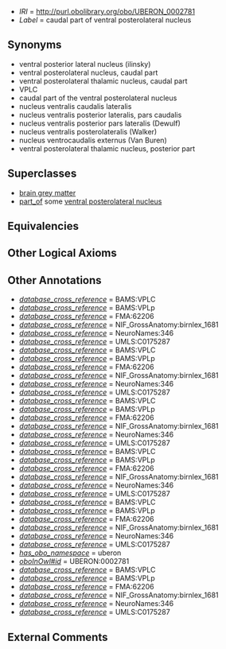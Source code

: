  * *IRI* = http://purl.obolibrary.org/obo/UBERON_0002781
 * *Label* = caudal part of ventral posterolateral nucleus

## Synonyms

 * ventral posterior lateral nucleus (ilinsky)
 * ventral posterolateral nucleus, caudal part
 * ventral posterolateral thalamic nucleus, caudal part
 * VPLC
 * caudal part of the ventral posterolateral nucleus
 * nucleus ventralis caudalis lateralis
 * nucleus ventralis posterior lateralis, pars caudalis
 * nucleus ventralis posterior pars lateralis (Dewulf)
 * nucleus ventralis posterolateralis (Walker)
 * nucleus ventrocaudalis externus (Van Buren)
 * ventral posterolateral thalamic nucleus, posterior part

## Superclasses

 * [brain grey matter](../../UBERON/28/UBERON_0003528.md)
 * [part_of](../../BFO/50/BFO_0000050.md) some [ventral posterolateral nucleus](../../UBERON/42/UBERON_0002942.md)

## Equivalencies


## Other Logical Axioms


## Other Annotations

 * *[database_cross_reference](../../ef/oboInOwl#hasDbXref.md)* = BAMS:VPLC
 * *[database_cross_reference](../../ef/oboInOwl#hasDbXref.md)* = BAMS:VPLp
 * *[database_cross_reference](../../ef/oboInOwl#hasDbXref.md)* = FMA:62206
 * *[database_cross_reference](../../ef/oboInOwl#hasDbXref.md)* = NIF_GrossAnatomy:birnlex_1681
 * *[database_cross_reference](../../ef/oboInOwl#hasDbXref.md)* = NeuroNames:346
 * *[database_cross_reference](../../ef/oboInOwl#hasDbXref.md)* = UMLS:C0175287
 * *[database_cross_reference](../../ef/oboInOwl#hasDbXref.md)* = BAMS:VPLC
 * *[database_cross_reference](../../ef/oboInOwl#hasDbXref.md)* = BAMS:VPLp
 * *[database_cross_reference](../../ef/oboInOwl#hasDbXref.md)* = FMA:62206
 * *[database_cross_reference](../../ef/oboInOwl#hasDbXref.md)* = NIF_GrossAnatomy:birnlex_1681
 * *[database_cross_reference](../../ef/oboInOwl#hasDbXref.md)* = NeuroNames:346
 * *[database_cross_reference](../../ef/oboInOwl#hasDbXref.md)* = UMLS:C0175287
 * *[database_cross_reference](../../ef/oboInOwl#hasDbXref.md)* = BAMS:VPLC
 * *[database_cross_reference](../../ef/oboInOwl#hasDbXref.md)* = BAMS:VPLp
 * *[database_cross_reference](../../ef/oboInOwl#hasDbXref.md)* = FMA:62206
 * *[database_cross_reference](../../ef/oboInOwl#hasDbXref.md)* = NIF_GrossAnatomy:birnlex_1681
 * *[database_cross_reference](../../ef/oboInOwl#hasDbXref.md)* = NeuroNames:346
 * *[database_cross_reference](../../ef/oboInOwl#hasDbXref.md)* = UMLS:C0175287
 * *[database_cross_reference](../../ef/oboInOwl#hasDbXref.md)* = BAMS:VPLC
 * *[database_cross_reference](../../ef/oboInOwl#hasDbXref.md)* = BAMS:VPLp
 * *[database_cross_reference](../../ef/oboInOwl#hasDbXref.md)* = FMA:62206
 * *[database_cross_reference](../../ef/oboInOwl#hasDbXref.md)* = NIF_GrossAnatomy:birnlex_1681
 * *[database_cross_reference](../../ef/oboInOwl#hasDbXref.md)* = NeuroNames:346
 * *[database_cross_reference](../../ef/oboInOwl#hasDbXref.md)* = UMLS:C0175287
 * *[database_cross_reference](../../ef/oboInOwl#hasDbXref.md)* = BAMS:VPLC
 * *[database_cross_reference](../../ef/oboInOwl#hasDbXref.md)* = BAMS:VPLp
 * *[database_cross_reference](../../ef/oboInOwl#hasDbXref.md)* = FMA:62206
 * *[database_cross_reference](../../ef/oboInOwl#hasDbXref.md)* = NIF_GrossAnatomy:birnlex_1681
 * *[database_cross_reference](../../ef/oboInOwl#hasDbXref.md)* = NeuroNames:346
 * *[database_cross_reference](../../ef/oboInOwl#hasDbXref.md)* = UMLS:C0175287
 * *[has_obo_namespace](../../ce/oboInOwl#hasOBONamespace.md)* = uberon
 * *[oboInOwl#id](../../id/oboInOwl#id.md)* = UBERON:0002781
 * *[database_cross_reference](../../ef/oboInOwl#hasDbXref.md)* = BAMS:VPLC
 * *[database_cross_reference](../../ef/oboInOwl#hasDbXref.md)* = BAMS:VPLp
 * *[database_cross_reference](../../ef/oboInOwl#hasDbXref.md)* = FMA:62206
 * *[database_cross_reference](../../ef/oboInOwl#hasDbXref.md)* = NIF_GrossAnatomy:birnlex_1681
 * *[database_cross_reference](../../ef/oboInOwl#hasDbXref.md)* = NeuroNames:346
 * *[database_cross_reference](../../ef/oboInOwl#hasDbXref.md)* = UMLS:C0175287

## External Comments

